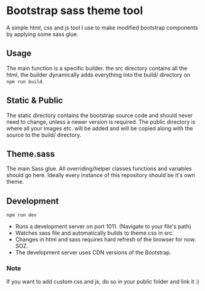 # Bootstrap sass theme tool

A simple html, css and js tool I use to make modified bootstrap components by applying some sass glue.

## Usage

The main function is a specific builder. the src directory contains all the html, the builder dynamically adds everything into the build/ directory on `npm run build`.

## Static & Public

The static directory contains the bootstrap source code and should never need to change, unless a newer version is required. The public directory is where all your images etc. will be added and will be copied along with the source to the build/ directory.


## Theme.sass

The main Sass glue. All overriding/helper classes functions and variables should go here. Ideally every instance of this repository should be it's own theme.

## Development

`npm run dev`

- Runs a development server on port 1011. (Navigate to your file's path)
- Watches sass file and automatically builds to theme.css in src.
- Changes in html and sass requires hard refresh of the browser for now. SOZ.
- The development server uses CDN versions of the Bootstrap.

### Note

If you want to add custom css and js, do so in your public folder and link it :)
